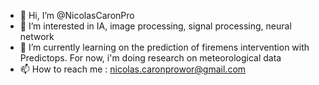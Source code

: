 - 👋 Hi, I’m @NicolasCaronPro
- 👀 I’m interested in IA, image processing, signal processing, neural network
- 🌱 I’m currently learning on the prediction of firemens intervention with Predictops. For now, i'm doing research on meteorological data
- 📫 How to reach me : nicolas.caronprowor@gmail.com

<!---
NicolasCaronPro/NicolasCaronPro is a ✨ special ✨ repository because its `README.md` (this file) appears on your GitHub profile.
You can click the Preview link to take a look at your changes.
--->
